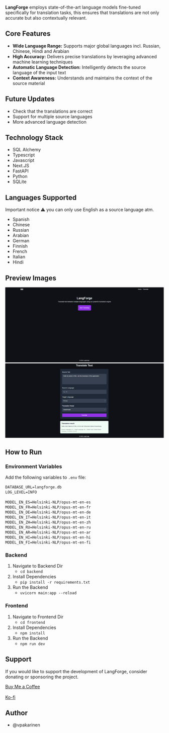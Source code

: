 **LangForge** employs state-of-the-art language models fine-tuned specifically for translation tasks, this ensures that translations are not only accurate but also contextually relevant.

## Core Features
- **Wide Language Range:** Supports major global languages incl. Russian, Chinese, Hindi and Arabian
- **High Accuracy:** Delivers precise translations by leveraging advanced machine learning techniques
- **Automatic Language Detection:** Intelligently detects the source language of the input text
- **Context Awareness:** Understands and maintains the context of the source material

## Future Updates
- Check that the translations are correct
- Support for multiple source languages
- More advanced language detection

## Technology Stack
- SQL Alchemy
- Typescript
- Javascript
- Next.JS
- FastAPI
- Python
- SQLite

## Languages Supported
Important notice ⚠️ you can only use English as a source language atm.

- Spanish
- Chinese
- Russian
- Arabian
- German
- Finnish
- French
- Italian
- Hindi

## Preview Images

![Preview 1](preview/langforge_homepage_2.png)
![Preview 2](preview/langforge_translation.png)

## How to Run

### Environment Variables
Add the following variables to `.env` file:

```
DATABASE_URL=langforge.db
LOG_LEVEL=INFO

MODEL_EN_ES=Helsinki-NLP/opus-mt-en-es
MODEL_EN_FR=Helsinki-NLP/opus-mt-en-fr
MODEL_EN_DE=Helsinki-NLP/opus-mt-en-de
MODEL_EN_IT=Helsinki-NLP/opus-mt-en-it
MODEL_EN_ZH=Helsinki-NLP/opus-mt-en-zh
MODEL_EN_RU=Helsinki-NLP/opus-mt-en-ru
MODEL_EN_AR=Helsinki-NLP/opus-mt-en-ar
MODEL_EN_HI=Helsinki-NLP/opus-mt-en-hi
MODEL_EN_FI=Helsinki-NLP/opus-mt-en-fi
```

### Backend
1. Navigate to Backend Dir
   - `cd backend`
2. Install Dependencies
   - `pip install -r requirements.txt`
3. Run the Backend
   - `uvicorn main:app --reload`
### Frontend
1. Navigate to Frontend Dir
   - `cd frontend`
2. Install Dependencies
   - `npm install`
3. Run the Backend
   - `npm run dev`
  
## Support
If you would like to support the development of LangForge, consider donating or sponsoring the project.

[Buy Me a Coffee](https://www.buymeacoffee.com/pavi103)
<br/>
<br/>
[Ko-fi](https://ko-fi.com/pavi103)

## Author
- @vpakarinen
